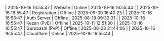 | 2025-10-16 16:55:47 | Website | Online | 2025-10-16 16:55:44 |
| 2025-10-16 16:55:47 | Registration | Offline | 2025-09-09 16:40:23 |
| 2025-10-16 16:55:47 | Auth Server | Offline | 2025-08-18 09:33:31 |
| 2025-10-16 16:55:47 | Kezan (PvE) | Offline | 2025-10-11 12:51:30 |
| 2025-10-16 16:55:47 | Gurubashi (PvP) | Offline | 2025-08-23 21:44:06 |
| 2025-10-16 16:55:47 | Cloudflare | Online | 2025-10-16 16:55:44 |
